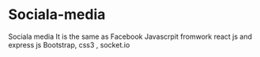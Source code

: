 # Sociala-media
Sociala media
It is the same as Facebook
Javascrpit fromwork react js and express js 
Bootstrap, css3 , socket.io 
